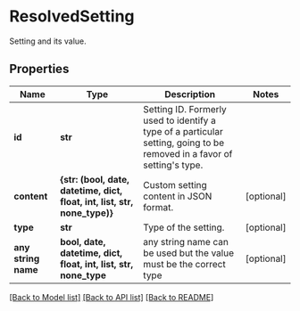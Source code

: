 # ResolvedSetting

Setting and its value.

## Properties
Name | Type | Description | Notes
------------ | ------------- | ------------- | -------------
**id** | **str** | Setting ID. Formerly used to identify a type of a particular setting, going to be removed in a favor of setting&#39;s type. | 
**content** | **{str: (bool, date, datetime, dict, float, int, list, str, none_type)}** | Custom setting content in JSON format. | [optional] 
**type** | **str** | Type of the setting. | [optional] 
**any string name** | **bool, date, datetime, dict, float, int, list, str, none_type** | any string name can be used but the value must be the correct type | [optional]

[[Back to Model list]](../README.md#documentation-for-models) [[Back to API list]](../README.md#documentation-for-api-endpoints) [[Back to README]](../README.md)


